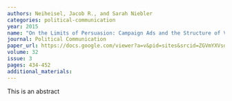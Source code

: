 ```yaml
---
authors: Neiheisel, Jacob R., and Sarah Niebler
categories: political-communication
year: 2015
name: "On the Limits of Persuasion: Campaign Ads and the Structure of Voters' Interpersonal Discussion Networks."
journal: Political Communication
paper_url: https://docs.google.com/viewer?a=v&pid=sites&srcid=ZGVmYXVsdGRvbWFpbnxwb2xpc2NpbmVpaGVpc2VsfGd4OjZkMDdhMTQ1NTYyZjczMjI
volume: 32
issue: 3
pages: 434-452
additional_materials:
---
```


This is an abstract
